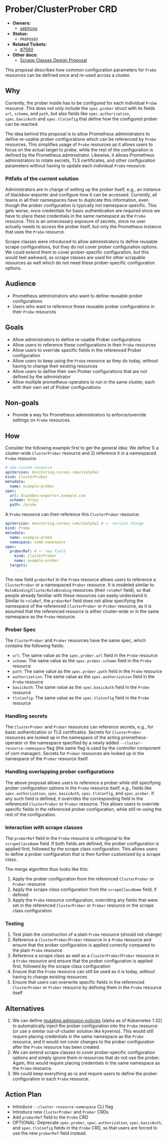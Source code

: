 # Prober/ClusterProber CRD

* **Owners:**
  * [sebhoss](https://github.com/sebhoss)
* **Status:**
  * `PROPOSED`
* **Related Tickets:**
  * [#7560](https://github.com/prometheus-operator/prometheus-operator/issues/7560)
* **Other docs:**
  * [Scrape Classes Design Proposal](https://github.com/prometheus-operator/prometheus-operator/blob/main/Documentation/proposals/202305-scrapeclasses.md)

This proposal describes how common configuration parameters for `Probe` resources can be defined once and re-used across a cluster.

## Why

Currently, the prober inside has to be configured for each individual `Probe` resource. This does not only include the `spec.prober` struct with its fields `url`, `scheme`, and `path`, but also fields like `spec.authorization`, `spec.basicAuth` and `spec.tlsConfig` that define how the configured prober can be reached.

The idea behind this proposal is to allow Prometheus administrators to define re-usable prober configurations which can be referenced by `Probe` resources. This simplifies usage of `Probe` resources as it allows users to focus on the actual target to probe, while the rest of the configuration is defined by the Prometheus administrator. Likewise, it allows Prometheus administrators to rotate secrets, TLS certificates, and other configuration parameters without having to update each individual `Probe` resource.

### Pitfalls of the current solution

Administrators are in charge of setting up the prober itself, e.g., an instance of blackbox-exporter and configure how it can be accessed. Currently, all teams in all their namespaces have to duplicate this information, even though the prober configuration is typically not namespace-specific. This gets worse, once credentials for basic authentication are required since we have to place these credentials in the same namespace as the `Probe` resource. This is an unnecessary exposure of secrets, since no user actually needs to access the prober itself, but only the Prometheus instance that uses the `Probe` resource.

Scrape classes were introduced to allow administrators to define reusable scrape configurations, but they do not cover prober configuration options. We could extend them to cover prober-specific configuration, but this would feel awkward, as scrape classes are used for other scrapable resources as well which do not need these prober-specific configuration options.

## Audience

* Prometheus administrators who want to define reusable prober configurations
* Users who want to reference these reusable prober configurations in their `Probe` resources

## Goals

* Allow administrators to define re-usable Prober configurations
* Allow users to reference these configurations in their `Probe` resources
* Allow users to override specific fields in the referenced Prober configuration
* Allow users to keep using the `Probe` resource as they do today, without having to change their existing resources
* Allow users to define their own Prober configurations that are not defined by the administrator
* Allow multiple prometheus-operators to run in the same cluster, each with their own set of Prober configurations

## Non-goals

- Provide a way for Prometheus administrators to enforce/override settings on `Probe` resources.

## How

Consider the following example first to get the general idea: We define 1) a cluster-wide `ClusterProber` resource and 2) reference it in a namespaced `Probe` resource.

```yaml
# new custom resource
apiVersion: monitoring.coreos.com/v1alpha1
kind: ClusterProber
metadata:
  name: example-prober
spec:
  url: blackbox-exporter.example.com
  scheme: https
  path: /probe
```

A `Probe` resource can then reference this `ClusterProber` resource:

```yaml
apiVersion: monitoring.coreos.com/v2alpha1 # <- version change
kind: Probe
metadata:
  name: example-probe
  namespace: some-namespace
spec:
  proberRef: # <- new field
    kind: ClusterProber
    name: example-prober
  targets:
    ...
```

The new field `proberRef` in the `Probe` resource allows users to reference a `ClusterProber` or a namespaced `Prober` resource. It is modeled similar to `RoleBinding`/`ClusterRoleBinding` resources (their `roleRef` field), so that people already familiar with these resources can easily understand it. Similar to `roleRef`, the `proberRef` field does not allow specifying the namespace of the referenced `ClusterProber` or `Prober` resource, as it is assumed that the referenced resource is either cluster-wide or in the same namespace as the `Probe` resource.

### Prober Spec

The `ClusterProber` and `Prober` resources have the same spec, which contains the following fields:

- `url`: The same value as the `spec.prober.url` field in the `Probe` resource
- `scheme`: The same value as the `spec.prober.scheme` field in the `Probe` resource
- `path`: The same value as the `spec.prober.path` field in the `Probe` resource
- `authorization`: The same value as the `spec.authorization` field in the `Probe` resource
- `basicAuth`: The same value as the `spec.basicAuth` field in the `Probe` resource
- `tlsConfig`: The same value as the `spec.tlsConfig` field in the `Probe` resource

### Handling secrets

The `ClusterProber` and `Prober` resources can reference secrets, e.g., for basic authentication or TLS certificates. Secrets for `ClusterProber` resources are looked up in the namespace of the acting prometheus-operator or the namespace specified by a newly added `--cluster-resource-namespace` flag (the same flag is used by the controller component of cert-manager). Secrets for `Prober` resources are looked up in the namespace of the `Prober` resource itself.

### Handling overlapping prober configurations

The above proposal allows users to reference a prober while still specifying prober configuration options in the `Probe` resource itself, e.g., fields like `spec.authorization`, `spec.basicAuth`, `spec.tlsConfig`, and `spec.prober`. If any such field is defined, it overrides the corresponding field in the referenced `ClusterProber` or `Prober` resource. This allows users to override specific fields in the referenced prober configuration, while still re-using the rest of the configuration.

### Interaction with scrape classes

The `proberRef` field in the `Probe` resource is orthogonal to the `scrapeClassName` field. If both fields are defined, the prober configuration is applied first, followed by the scrape class configuration. This allows users to define a prober configuration that is then further customized by a scrape class.

The merge algorithm thus looks like this:

1. Apply the prober configuration from the referenced `ClusterProber` or `Prober` resource
2. Apply the scrape class configuration from the `scrapeClassName` field, if defined
3. Apply the `Probe` resource configuration, overriding any fields that were set in the referenced `ClusterProber` or `Prober` resource or the scrape class configuration

### Testing

1. Test plain the construction of a plain `Probe` resource (should not change)
2. Reference a `ClusterProber`/`Prober` resource in a `Probe` resource and ensure that the prober configuration is applied correctly compared to the plain `Probe` resource
3. Reference a scrape class as well as a `ClusterProber`/`Prober` resource in a `Probe` resource and ensure that the prober configuration is applied first, followed by the scrape class configuration
4. Ensure that the `Probe` resource can still be used as it is today, without having to change existing resources
5. Ensure that users can overwrite specific fields in the referenced `ClusterProber` or `Prober` resource by defining them in the `Probe` resource itself

## Alternatives

1. We can define [mutating admission policies](https://kubernetes.io/docs/reference/access-authn-authz/mutating-admission-policy/) (alpha as of Kubernetes 1.32) to automatically inject the prober configuration into the `Probe` resource (or use a similar out-of-cluster solution like kyverno). This would still require placing credentials in the same namespace as the `Probe` resource, and it would not cover changes to the prober configuration after the `Probe` resource has been created.
2. We can extend scrape classes to cover prober-specific configuration options and simply ignore them in resources that do not use the prober. Again, this would require placing credentials in the same namespace as the `Probe` resource.
3. We could keep everything as-is and require users to define the prober configuration in each `Probe` resource.

## Action Plan

* Introduce `--cluster-resource-namespace` CLI flag
* Introduce new `ClusterProber` and `Prober` CRDs
* Add `proberRef` field to the `Probe` CRD
* OPTIONAL: Deprecate `spec.prober`, `spec.authorization`, `spec.basicAuth`, and `spec.tlsConfig` fields in the `Probe` CRD, so that users are forced to use the new `proberRef` field instead.
